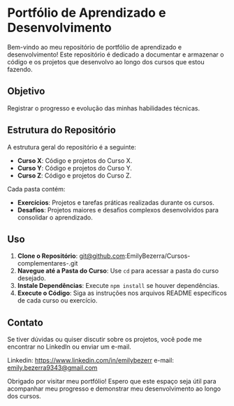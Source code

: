 # Portfólio de Aprendizado e Desenvolvimento

Bem-vindo ao meu repositório de portfólio de aprendizado e desenvolvimento! Este repositório é dedicado a documentar e armazenar o código e os projetos que desenvolvo ao longo dos cursos que estou fazendo.

## Objetivo

Registrar o progresso e evolução das minhas habilidades técnicas.

## Estrutura do Repositório

A estrutura geral do repositório é a seguinte:

- **Curso X**: Código e projetos do Curso X.
- **Curso Y**: Código e projetos do Curso Y.
- **Curso Z**: Código e projetos do Curso Z.

Cada pasta contém: 

- **Exercícios**: Projetos e tarefas práticas realizadas durante os cursos.
- **Desafios**: Projetos maiores e desafios complexos desenvolvidos para consolidar o aprendizado.
  
## Uso

1. **Clone o Repositório**: git@github.com:EmilyBezerra/Cursos-complementares-.git
2. **Navegue até a Pasta do Curso**: Use `cd` para acessar a pasta do curso desejado.
3. **Instale Dependências**: Execute `npm install` se houver dependências.
4. **Execute o Código**: Siga as instruções nos arquivos README específicos de cada curso ou exercício.

## Contato

Se tiver dúvidas ou quiser discutir sobre os projetos, você pode me encontrar no LinkedIn ou enviar um e-mail.

Linkedin: https://www.linkedin.com/in/emilybezerr
e-mail: emily.bezerra9343@gmail.com

Obrigado por visitar meu portfólio! Espero que este espaço seja útil para acompanhar meu progresso e demonstrar meu desenvolvimento ao longo dos cursos.

